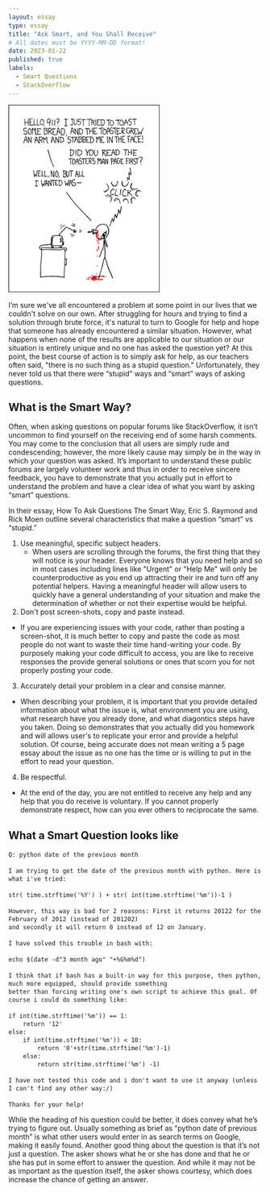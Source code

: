 ```yaml
---
layout: essay
type: essay
title: "Ask Smart, and You Shall Receive"
# All dates must be YYYY-MM-DD format!
date: 2023-01-22
published: true
labels:
  - Smart Questions
  - StackOverflow
---
```


<img width="300px" class="rounded float-start pe-4" src="../img/smart-questions/rtfm.png">

I’m sure we've all encountered a problem at some point in our lives that we couldn't solve on our own. After struggling for hours and trying to find a solution through brute force, it's natural to turn to Google for help and hope that someone has already encountered a similar situation. However, what happens when none of the results are applicable to our situation or our situation is entirely unique and no one has asked the question yet? At this point, the best course of action is to simply ask for help, as our teachers often said, "there is no such thing as a stupid question." Unfortunately, they never told us that there were “stupid” ways and “smart” ways of asking questions. 

## What is the Smart Way?

Often, when asking questions on popular forums like StackOverflow, it isn’t uncommon to find yourself on the receiving end of some harsh comments. You may come to the conclusion that all users are simply rude and condescending; however, the more likely cause may simply be in the way in which your question was asked. It’s important to understand these public forums are largely volunteer work and thus in order to receive sincere feedback, you have to demonstrate that you actually put in effort to understand the problem and have a clear idea of what you want by asking “smart” questions.

In their essay, How To Ask Questions The Smart Way, Eric S. Raymond and Rick Moen outline several characteristics that make a question “smart” vs “stupid.” 

1. Use meaningful, specific subject headers.
   - When users are scrolling through the forums, the first thing that they will notice is your header. Everyone knows that you need help and so in most cases including lines like "Urgent" or "Help Me" will only be counterproductive as you end up attracting their ire and turn off any potential helpers. Having a meaningful header will allow users to quickly have a general understanding of your situation and make the determination of whether or not their expertise would be helpful.  
2. Don't post screen-shots, copy and paste instead.
  - If you are experiencing issues with your code, rather than posting a screen-shot, it is much better to copy and paste the code as most people do not want to waste their time hand-writing your code. By purposely making your code difficult to access, you are like to receive responses the provide general solutions or ones that scorn you for not properly posting your code. 
3. Accurately detail your problem in a clear and consise manner.
  - When describing your problem, it is important that you provide detailed information about what the issue is, what environment you are using, what research have you already done, and what diagontics steps have you taken. Doing so demonstrates that you actually did you homework and will allows user's to replicate your error and provide a helpful solution. Of course, being accurate does not mean writing a 5 page essay about the issue as no one has the time or is willing to put in the effort to read your question.
4. Be respectful.
  - At the end of the day, you are not entitled to receive any help and any help that you do receive is voluntary. If you cannot properly demonstrate respect, how can you ever others to reciprocate the same. 

## What a Smart Question looks like

```
Q: python date of the previous month

I am trying to get the date of the previous month with python. Here is what i've tried:

str( time.strftime('%Y') ) + str( int(time.strftime('%m'))-1 )

However, this way is bad for 2 reasons: First it returns 20122 for the February of 2012 (instead of 201202) 
and secondly it will return 0 instead of 12 on January.

I have solved this trouble in bash with:

echo $(date -d"3 month ago" "+%G%m%d")

I think that if bash has a built-in way for this purpose, then python, much more equipped, should provide something 
better than forcing writing one's own script to achieve this goal. Of course i could do something like:

if int(time.strftime('%m')) == 1:
    return '12'
else:
    if int(time.strftime('%m')) < 10:
        return '0'+str(time.strftime('%m')-1)
    else:
        return str(time.strftime('%m') -1)
        
I have not tested this code and i don't want to use it anyway (unless I can't find any other way:/)

Thanks for your help!
```

While the heading of his question could be better, it does convey what he’s trying to figure out. Usually something as brief as “python date of previous month” is what other users would enter in as search terms on Google, making it easily found. Another good thing about the question is that it’s not just a question. The asker shows what he or she has done and that he or she has put in some effort to answer the question. And while it may not be as important as the question itself, the asker shows courtesy, which does increase the chance of getting an answer.
